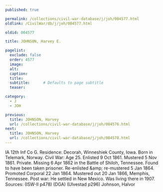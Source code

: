 ```yaml
---
published: true

permalink: /collections/civil-war-database/j/joh/004577.html
oldlink: /CivilWar/db/j/joh/004577.html

oldid: 004577

title: JOHNSON, Harvey E.

pagelist:
  exclude: false
  order: 4577
  image: 
  alt:
  caption:
  title:
  subtitle:      # Defaults to page subtitle
  teaser:

category: 
  - J 
  - JOH

previous:
  title: JOHNSON, Harvey
  url: /collections/civil-war-database/j/joh/004576.html  
next:
  title: JOHNSON, Harvey
  url: /collections/civil-war-database/j/joh/004578.html   
---
```

IA 12th Inf Co G. Residence: Decorah, Winneshiek County, Iowa. Born in Telemark, Norway. Civil War: Age 25. Enlisted 9 Oct 1861. Mustered 5 Nov 1861. Private. Missing 6 Apr 1862 in the Battle of Shiloh, Tennessee. Found to have been taken prisoner. Re-enlisted &amp;amp; re-mustered 5 Jan 1864. Promoted Corporal 22 Jan 1864. Mustered out 20 Jan 1866, Memphis, Tennessee. Post war: He settled in New Mexico. Was living there in 1907. Sources: (ISW-II p478) (DGA) (Ulvestad p296) &#147;Johnson, Halvor&#148;